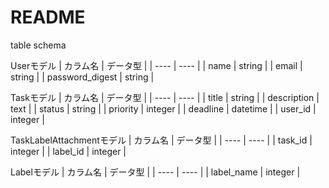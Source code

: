# README

table schema

Userモデル
|  カラム名  |  データ型  |
| ---- | ---- |
|  name  |  string  |
|  email  |  string  |
|  password_digest  |  string  |

Taskモデル
|  カラム名  |  データ型  |
| ---- | ---- |
|  title  |  string  |
|  description  |  text  |
|  status  |  string  |
|  priority  |  integer  |
|  deadline  |  datetime  |
|  user_id  |  integer  |

TaskLabelAttachmentモデル
|  カラム名  |  データ型  |
| ---- | ---- |
|  task_id  |  integer  |
|  label_id  |  integer  |

Labelモデル
|  カラム名  |  データ型  |
| ---- | ---- |
|  label_name  |  integer  |
